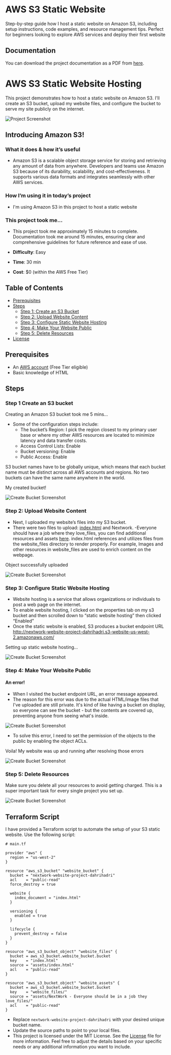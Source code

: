 # AWS S3 Static Website
Step-by-step guide how I host a static website on Amazon S3, including setup instructions, code examples, and resource management tips. Perfect for beginners looking to explore AWS services and deploy their first website

## Documentation

You can download the project documentation as a PDF from [here](docs/documentation-of-Host-a-website-on-amazon-s3.pdf).

# AWS S3 Static Website Hosting

This project demonstrates how to host a static website on Amazon S3. I'll create an S3 bucket, upload my website files, and configure the bucket to serve my site publicly on the internet.

![Project Screenshot](assets/screenshots/step4-website-success.png)

## Introducing Amazon S3!

### What it does & how it’s useful

- Amazon S3 is a scalable object storage service for storing and retrieving any amount of data from anywhere.
Developers and teams use Amazon S3 because of its durability, scalability, and cost-effectiveness. It supports various data formats and integrates seamlessly with other AWS services.

### How I’m using it in today’s project

- I'm using Amazon S3 in this project to host a static website

### This project took me... 

- This project took me approximately 15 minutes to complete. Documentation took me around 15 minutes, ensuring clear and comprehensive guidelines for future reference and ease of use.

- **Difficulty**: Easy
- **Time**: 30 min
- **Cost**: $0 (within the AWS Free Tier)

## Table of Contents

- [Prerequisites](#prerequisites)
- [Steps](#steps)
  - [Step 1: Create an S3 Bucket](#step-1-create-an-s3-bucket)
  - [Step 2: Upload Website Content](#step-2-upload-website-content)
  - [Step 3: Configure Static Website Hosting](#step-3-configure-static-website-hosting)
  - [Step 4: Make Your Website Public](#step-4-make-your-website-public)
  - [Step 5: Delete Resources](#step-5-delete-resources)
- [License](#license)

## Prerequisites

- An [AWS account](https://aws.amazon.com/free/) (Free Tier eligible)
- Basic knowledge of HTML

## Steps

### Step 1 Create an S3 bucket

Creating an Amazon S3 bucket took me 5 mins...
- Some of the configuration steps include:
  - The bucket’s Region: I pick the region closest to my primary user base or where my other AWS resources are located to minimize latency and data transfer costs.
  - Access Control Lists: Enable
  - Bucket versioning: Enable
  - Public Access: Enable
 
S3 bucket names have to be globally unique, which means that each bucket name must be distinct across all AWS accounts and regions. No two buckets can have the same name anywhere in the world.

My created bucket!

![Create Bucket Screenshot](assets/screenshots/step1-create-bucket.png)


### Step 2: Upload Website Content

- Next, I uploaded my website’s files into my S3 bucket.
- There were two files to upload: [index.html](aws-s3-static-website/assets/index.html) and Nextwork. -Everyone should have a job where they love_files, you can find additional resources and assets [here](https://github.com/dahrihadri/aws-s3-static-website/tree/main/assets). index.html references and utilizes files from the website_files directory to render properly. For example, Images and other resources in website_files are used to enrich content on the webpage.

Object successfully uploaded

![Create Bucket Screenshot](assets/screenshots/step2-upload-files.png)

### Step 3: Configure Static Website Hosting

- Website hosting is a service that allows organizations or individuals to post a web page on the internet.
- To enable website hosting, I clicked on the properties tab on my s3 bucket and then scrolled down to “static website hosting” then clicked “Enabled”
- Once the static website is enabled, S3 produces a bucket endpoint URL http://nextwork-website-project-dahrihadri.s3-website-us-west-2.amazonaws.com/

Setting up static website hosting...

![Create Bucket Screenshot](assets/screenshots/step3-configure-static-hosting.png)

### Step 4: Make Your Website Public

#### An error!

- When I visited the bucket endpoint URL, an error message appeared.
- The reason for this error was due to the actual HTML/image files that I've uploaded are still private. It's kind of like having a bucket on display, so everyone can see the bucket - but the contents are covered up, preventing anyone from seeing what's inside.

![Create Bucket Screenshot](assets/screenshots/step4-website-error.png)

- To solve this error, I need to set the permission of the objects to the public by enabling the object ACLs.
  
Voila! My website was up and running after resolving those errors

![Create Bucket Screenshot](assets/screenshots/step4-website-success.png)

### Step 5: Delete Resources

Make sure you delete all your resources to avoid getting charged. This is a super important task for every single project you set up.

![Create Bucket Screenshot](assets/screenshots/step-5-delete-resources.png)


## Terraform Script

I have provided a Terraform script to automate the setup of your S3 static website. Use the following script:

```hcl
# main.tf

provider "aws" {
  region = "us-west-2"
}

resource "aws_s3_bucket" "website_bucket" {
  bucket = "nextwork-website-project-dahrihadri"
  acl    = "public-read"
  force_destroy = true

  website {
    index_document = "index.html"
  }

  versioning {
    enabled = true
  }

  lifecycle {
    prevent_destroy = false
  }
}

resource "aws_s3_bucket_object" "website_files" {
  bucket = aws_s3_bucket.website_bucket.bucket
  key    = "index.html"
  source = "assets/index.html"
  acl    = "public-read"
}

resource "aws_s3_bucket_object" "website_assets" {
  bucket = aws_s3_bucket.website_bucket.bucket
  key    = "website_files/"
  source = "assets/NextWork - Everyone should be in a job they love_files/"
  acl    = "public-read"
}
```
- Replace `nextwork-website-project-dahrihadri` with your desired unique bucket name.
- Update the source paths to point to your local files.
- This project is licensed under the MIT License. See the [License](#license) file for more information. Feel free to adjust the details based on your specific needs or any additional information you want to include.





